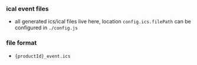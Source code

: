 ### ical event files
- all generated ics/ical files live here, location `config.ics.filePath` can be configured in `./config.js`


### file format
- `{productId}_event.ics`